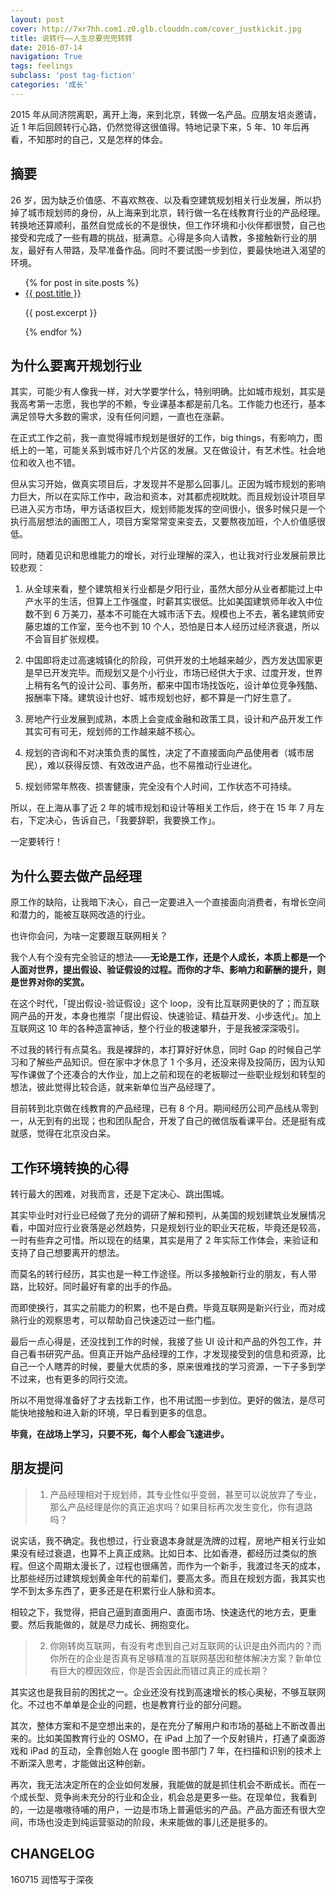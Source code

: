```yaml
---
layout: post
cover: http://7xr7hh.com1.z0.glb.clouddn.com/cover_justkickit.jpg
title: 说转行——人生总要兜兜转转
date: 2016-07-14
navigation: True
tags: feelings
subclass: 'post tag-fiction'
categories: '成长'
---
```



2015 年从同济院离职，离开上海，来到北京，转做一名产品。应朋友培炎邀请，近 1 年后回顾转行心路，仍然觉得这很值得。特地记录下来，5 年、10 年后再看，不知那时的自己，又是怎样的体会。



## 摘要


26 岁，因为缺乏价值感、不喜欢熬夜、以及看空建筑规划相关行业发展，所以扔掉了城市规划师的身份，从上海来到北京，转行做一名在线教育行业的产品经理。转换地还算顺利，虽然自觉成长的不是很快，但工作环境和小伙伴都很赞，自己也接受和完成了一些有趣的挑战，挺满意。心得是多向人请教，多接触新行业的朋友，最好有人带路，及早准备作品。同时不要试图一步到位，要最快地进入渴望的环境。

<ul>
  {% for post in site.posts %}
    <li>
      <a href="{{ post.url }}">{{ post.title }}</a>
      <p>{{ post.excerpt }}</p>
    </li>
  {% endfor %}
</ul>


## 为什么要离开规划行业


其实，可能少有人像我一样，对大学要学什么，特别明确。比如城市规划，其实是我高考第一志愿，我也学的不赖，专业课基本都是前几名。工作能力也还行，基本满足领导大多数的需求，没有任何问题，一直也在涨薪。

在正式工作之前，我一直觉得城市规划是很好的工作，big things，有影响力，图纸上的一笔，可能关系到城市好几个片区的发展。又在做设计，有艺术性。社会地位和收入也不错。

但从实习开始，做真实项目后，才发现并不是那么回事儿。正因为城市规划的影响力巨大，所以在实际工作中，政治和资本，对其都虎视眈眈。而且规划设计项目早已进入买方市场，甲方话语权巨大，规划师能发挥的空间很小，很多时候只是一个执行高层想法的画图工人，项目方案常常变来变去，又要熬夜加班，个人价值感很低。

同时，随着见识和思维能力的增长，对行业理解的深入，也让我对行业发展前景比较悲观：

1. 从全球来看，整个建筑相关行业都是夕阳行业，虽然大部分从业者都能过上中产水平的生活，但算上工作强度，时薪其实很低。比如美国建筑师年收入中位数不到 6 万美刀，基本不可能在大城市活下去。规模也上不去，著名建筑师安藤忠雄的工作室，至今也不到 10 个人，恐怕是日本人经历过经济衰退，所以不会盲目扩张规模。

2. 中国即将走过高速城镇化的阶段，可供开发的土地越来越少，西方发达国家更是早已开发完毕。而规划又是个小行业，市场已经供大于求、过度开发，世界上稍有名气的设计公司、事务所，都来中国市场找饭吃，设计单位竞争残酷、报酬率下降。建筑设计也好、城市规划也好，都不算是一门好生意了。

3. 房地产行业发展到成熟，本质上会变成金融和政策工具，设计和产品开发工作其实可有可无，规划师的工作越来越不核心。

4. 规划的咨询和不对决策负责的属性，决定了不直接面向产品使用者（城市居民），难以获得反馈、有效改进产品，也不易推动行业进化。

5. 规划师常年熬夜、损害健康，完全没有个人时间，工作状态不可持续。

所以，在上海从事了近 2 年的城市规划和设计等相关工作后，终于在 15 年 7 月左右，下定决心，告诉自己，「我要辞职，我要换工作」。

一定要转行！


## 为什么要去做产品经理



原工作的缺陷，让我暗下决心，自己一定要进入一个直接面向消费者，有增长空间和潜力的，能被互联网改造的行业。

也许你会问，为啥一定要跟互联网相关？

我个人有个没有完全验证的想法——**无论是工作，还是个人成长，本质上都是一个人面对世界，提出假设、验证假设的过程。而你的才华、影响力和薪酬的提升，则是世界对你的奖赏。**

在这个时代，「提出假设-验证假设」这个 loop，没有比互联网更快的了；而互联网产品的开发，本身也推崇「提出假设、快速验证、精益开发、小步迭代」。加上互联网这 10 年的各种造富神话，整个行业的极速攀升，于是我被深深吸引。

不过我的转行有点莫名。我是裸辞的，本打算好好休息，同时 Gap 的时候自己学习和了解些产品知识。但在家中才休息了 1 个多月，还没来得及投简历，因为认知写作课做了个还凑合的大作业，加上之前和现在的老板聊过一些职业规划和转型的想法，彼此觉得比较合适，就来新单位当产品经理了。

目前转到北京做在线教育的产品经理，已有 8 个月。期间经历公司产品线从零到一，从无到有的出现；也和团队配合，开发了自己的微信版看课平台。还是挺有成就感，觉得在北京没白呆。


## 工作环境转换的心得



转行最大的困难，对我而言，还是下定决心、跳出围城。

其实毕业时对行业已经做了充分的调研了解和预判，从美国的规划建筑业发展情况看，中国对应行业衰落是必然趋势，只是规划行业的职业天花板，毕竟还是较高，一时有些弃之可惜。所以现在的结果，其实是用了 2 年实际工作体会，来验证和支持了自己想要离开的想法。

而莫名的转行经历，其实也是一种工作途径。所以多接触新行业的朋友，有人带路，比较好。同时最好有拿的出手的作品。

而即使换行，其实之前能力的积累，也不是白费。毕竟互联网是新兴行业，而对成熟行业的观察思考，可以帮助自己快速迈过一些门槛。

最后一点心得是，还没找到工作的时候，我接了些 UI 设计和产品的外包工作，并自己看书研究产品。但真正开始产品经理的工作，才发现接受到的信息和资源，比自己一个人瞎弄的时候，要量大优质的多，原来很难找的学习资源，一下子多到学不过来，也有更多的同行交流。

所以不用觉得准备好了才去找新工作，也不用试图一步到位。更好的做法，是尽可能快地接触和进入新的环境，早日看到更多的信息。

**毕竟，在战场上学习，只要不死，每个人都会飞速进步。**


## 朋友提问



> 1) 产品经理相对于规划师，其专业性似乎变弱，甚至可以说放弃了专业，那么产品经理是你的真正追求吗？如果目标再次发生变化，你有退路吗？

说实话，我不确定。我也想过，行业衰退本身就是洗牌的过程，房地产相关行业如果没有经过衰退，也算不上真正成熟。比如日本、比如香港，都经历过类似的旅程。但这个周期太漫长了，过程也很痛苦，而作为一个新手，我渡过冬天的成本，比那些经历过建筑规划黄金年代的前辈们，要高太多。而且在规划方面，我其实也学不到太多东西了，更多还是在积累行业人脉和资本。

相较之下，我觉得，把自己逼到直面用户、直面市场、快速迭代的地方去，更重要。然后我能做的，就是尽力成长、拥抱变化。

> 2) 你刚转岗互联网，有没有考虑到自己对互联网的认识是由外而内的？而你所在的企业是否真有足够精准的互联网基因和整体解决方案？新单位有巨大的模因效应，你是否会因此而错过真正的成长期？

其实这也是我目前的困扰之一。企业还没有找到高速增长的核心奥秘，不够互联网化。不过也不单单是企业的问题，也是教育行业的部分问题。

其次，整体方案和不是空想出来的，是在充分了解用户和市场的基础上不断改善出来的。比如美国教育行业的 OSMO，在 iPad 上加了一个反射镜片，打通了桌面游戏和 iPad 的互动，全靠创始人在 google 图书部门 7 年，在扫描和识别的技术上不断深入思考，才能做出这种创新。

再次，我无法决定所在的企业如何发展，我能做的就是抓住机会不断成长。而在一个成长型、竞争尚未充分的行业和企业，机会总是更多一些。在现单位，我看到的，一边是嗷嗷待哺的用户，一边是市场上普遍低劣的产品。产品方面还有很大空间，市场也没走到纯运营驱动的阶段，未来能做的事儿还是挺多的。


## CHANGELOG


160715 润悟写于深夜


